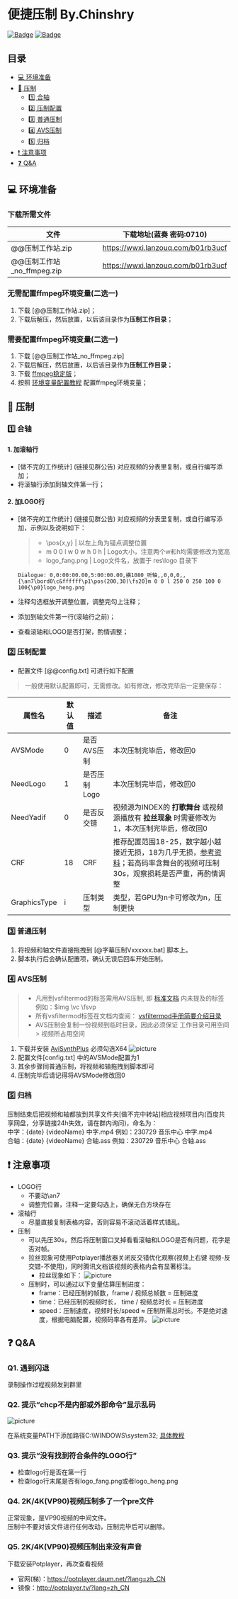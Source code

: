 # 便捷压制 By.Chinshry

[![Badge](https://img.shields.io/badge/GitHub-100000?style=for-the-badge&logo=github&logoColor=white)](https://github.com/Chinshry/CBash/tree/main/VIDEO_COMPRESSION)
[![Badge](https://img.shields.io/badge/Gitee-C71D23?style=for-the-badge&logo=gitee&logoColor=white)](https://gitee.com/chinshry/CBash/tree/main/VIDEO_COMPRESSION)

## 目录

* [💻 环境准备](#-环境准备)
* [💾 压制](#-压制)
  * [1️⃣ 合轴](#1️⃣-合轴)
  * [2️⃣ 压制配置](#2️⃣-压制配置)
  * [3️⃣ 普通压制](#3️⃣-普通压制)
  * [4️⃣ AVS压制](#4️⃣-AVS压制)
  * [5️⃣ 归档](#5️⃣-归档)
* [❗ 注意事项](#-注意事项)
* [❓ Q&A](#-qa)

## 💻 环境准备

### 下载所需文件

| 文件 | 下载地址(蓝奏 密码:0710) |
| ----- | ------ |
| @@压制工作站.zip | https://wwxi.lanzouq.com/b01rb3ucf |
| @@压制工作站_no_ffmpeg.zip | https://wwxi.lanzouq.com/b01rb3ucf |

### 无需配置ffmpeg环境变量(二选一)

1. 下载 [@@压制工作站.zip]；
2. 下载后解压，然后放置，以后该目录作为**压制工作目录**；

### 需要配置ffmpeg环境变量(二选一)

1. 下载 [@@压制工作站_no_ffmpeg.zip]
2. 下载后解压，然后放置，以后该目录作为**压制工作目录**；
3. 下载 [ffmpeg稳定版](https://github.com/GyanD/codexffmpeg/releases/download/6.0/ffmpeg-6.0-full_build.zip)；
4. 按照 [环境变量配置教程](https://www.bilibili.com/read/cv13908332) 配置ffmpeg环境变量；

## 💾 压制

### 1️⃣ 合轴

#### 1. 加滚轴行

* [做不完的工作统计] (链接见群公告) 对应视频的分表里复制，或自行编写添加；
* 将滚轴行添加到轴文件第一行；

#### 2. 加LOGO行

* [做不完的工作统计] (链接见群公告) 对应视频的分表里复制，或自行编写添加，示例以及说明如下：
  > * \pos{x,y} | 以左上角为锚点调整位置  
  > * m 0 0 l w 0 w h 0 h | Logo大小，注意两个w和h均需要修改为宽高  
  > * logo_fang.png | Logo文件名，放置于 res\logo 目录下

  ```ass
  Dialogue: 0,0:00:00.00,5:00:00.00,横1080_听轴,,0,0,0,,{\an7\bord0\c&ffffff\p1\pos(200,30)\fs20}m 0 0 l 250 0 250 100 0 100{\p0}logo_heng.png
  ```

* 注释勾选框放开调整位置，调整完勾上注释；
* 添加到轴文件第一行(滚轴行之前)；
* 查看滚轴和LOGO是否打架，酌情调整；

### 2️⃣ 压制配置

* 配置文件 [@@config.txt] 可进行如下配置

> 一般使用默认配置即可，无需修改。如有修改，修改完毕后一定要保存：

| 属性名 | 默认值 | 描述 | 备注 |
| ----- | ------ | ------ | ------ |
| AVSMode | 0 | 是否AVS压制 | 本次压制完毕后，修改回0 |
| NeedLogo | 1 | 是否压制Logo | 本次压制完毕后，修改回0 |
| NeedYadif | 0 | 是否反交错 | 视频源为INDEX的 **打歌舞台** 或视频源播放有 **拉丝现象** 时需要修改为1，本次压制完毕后，修改回0 |
| CRF | 18 | CRF | 推荐配置范围18-25，数字越小越接近无损，18为几乎无损，[参考资料](https://trac.ffmpeg.org/wiki/Encode/H.264#a1.ChooseaCRFvalue)；若高码率含舞台的视频可压制30s，观察损耗是否严重，再酌情调整 |
| GraphicsType | i | 压制类型 | 类型，若GPU为n卡可修改为n，压制更快 |

### 3️⃣ 普通压制

1. 将视频和轴文件直接拖拽到 [@字幕压制Vxxxxxx.bat] 脚本上。
2. 脚本执行后会确认配置项，确认无误后回车开始压制。

### 4️⃣ AVS压制

> * 凡用到vsfiltermod的标签需用AVS压制, 即 [标准文档](https://aegi.vmoe.info/docs/3.2/ASS_Tags/) 内未提及的标签 例如：\$img \vc \fsvp  
> * 所有vsfiltermod标签在文档内查阅： [vsfiltermod手册简要介绍目录](https://cwlrin.wiki/wp-content/uploads/2021/02/vsfiltermod-%E6%89%8B%E5%86%8C.pdf)
> * AVS压制会复制一份视频到临时目录，因此必须保证 工作目录可用空间 > 视频所占用空间

1. 下载并安装 [AviSynthPlus](https://github.com/AviSynth/AviSynthPlus/releases/download/v3.7.3/AviSynthPlus_3.7.3_20230715.exe) 必须勾选X64
![picture](https://gitee.com/chinshry/CBash/raw/main/VIDEO_COMPRESSION/Capture/AviSynthPlus.png)
2. 配置文件[config.txt] 中的AVSMode配置为1
3. 其余步骤同普通压制，将视频和轴拖拽到脚本即可
4. 压制完毕后请记得将AVSMode修改回0

### 5️⃣ 归档

压制结束后把视频和轴都放到共享文件夹[做不完中转站]相应视频项目内(百度共享网盘，分享链接24h失效，请在群内询问)，命名为：  
中字：{date} {videoName} 中字.mp4  例如：230729 音乐中心 中字.mp4  
合轴：{date} {videoName} 合轴.ass  例如：230729 音乐中心 合轴.ass  

## ❗ 注意事项

* LOGO行
  * 不要动\an7
  * 调整完位置，注释一定要勾选上，确保无白方块存在
* 滚轴行
  * 尽量直接复制表格内容，否则容易不滚动活着样式错乱。
* 压制
  * 可以先压30s，然后将压制窗口叉掉看看滚轴和LOGO是否有问题，花字是否对帧。
  * 拉丝现象可使用Potplayer播放器关闭反交错优化观察(视频上右键 视频-反交错-不使用)，同时腾讯文档该视频的表格内会有显著标注。
    * 拉丝现象如下：
    ![picture](https://gitee.com/chinshry/CBash/raw/main/VIDEO_COMPRESSION/Capture/YadifExample.png)
  * 压制时，可以通过以下变量估算压制进度：
    * frame：已经压制的帧数，frame / 视频总帧数 = 压制进度
    * time：已经压制的视频时长， time / 视频总时长 = 压制进度
    * speed：压制速度，视频时长/speed ≈ 压制所需总时长。不是绝对速度，根据电脑配置，视频码率各有差异。
    ![picture](https://gitee.com/chinshry/CBash/raw/main/VIDEO_COMPRESSION/Capture/Progress.png)

## ❓ Q&A

### Q1. 遇到闪退

录制操作过程视频发到群里

### Q2. 提示“chcp不是内部或外部命令”显示乱码

![picture](https://gitee.com/chinshry/CBash/raw/main/VIDEO_COMPRESSION/Capture/Q2.png)

在系统变量PATH下添加路径C:\WINDOWS\system32;  [具体教程](https://blog.csdn.net/stupid_dernier/article/details/85105117)

### Q3. 提示“没有找到符合条件的LOGO行”

* 检查logo行是否在第一行
* 检查logo行末尾是否有logo_fang.png或者logo_heng.png

### Q4. 2K/4K(VP90)视频压制多了一个pre文件

正常现象，是VP90视频的中间文件。  
压制中不要对该文件进行任何改动，压制完毕后可以删除。

### Q5. 2K/4K(VP90)视频压制出来没有声音

下载安装Potplayer，再次查看视频

* 官网(梯)：<https://potplayer.daum.net/?lang=zh_CN>
* 镜像：<http://potplayer.tv/?lang=zh_CN>
